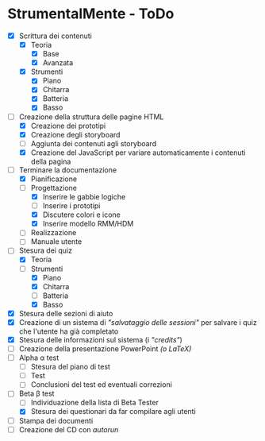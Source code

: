 ﻿# StrumentalMente - ToDo

- [x] Scrittura dei contenuti
  - [x] Teoria
    - [x] Base
    - [x] Avanzata
  - [x] Strumenti
    - [x] Piano
    - [x] Chitarra
    - [x] Batteria
    - [x] Basso
- [ ] Creazione della struttura delle pagine HTML
  - [x] Creazione dei prototipi
  - [x] Creazione degli storyboard
  - [ ] Aggiunta dei contenuti agli storyboard
  - [x] Creazione del JavaScript per variare automaticamente i contenuti della pagina
- [ ] Terminare la documentazione
  - [x] Pianificazione
  - [ ] Progettazione
    - [x] Inserire le gabbie logiche
    - [ ] Inserire i prototipi
    - [x] Discutere colori e icone
    - [x] Inserire modello RMM/HDM
  - [ ] Realizzazione
  - [ ] Manuale utente
- [ ] Stesura dei quiz
  - [x] Teoria
  - [ ] Strumenti
    - [x] Piano
    - [x] Chitarra
    - [ ] Batteria
    - [x] Basso
- [x] Stesura delle sezioni di aiuto
- [x] Creazione di un sistema di _"salvataggio delle sessioni"_ per salvare i quiz che l'utente ha già completato
- [x] Stesura delle informazioni sul sistema (i _"credits"_)
- [ ] Creazione della presentazione PowerPoint _(o LaTeX)_
- [ ] Alpha &alpha; test
  - [ ] Stesura del piano di test
  - [ ] Test
  - [ ] Conclusioni del test ed eventuali correzioni
- [ ] Beta &beta; test
  - [ ] Individuazione della lista di Beta Tester
  - [x] Stesura dei questionari da far compilare agli utenti
- [ ] Stampa dei documenti
- [ ] Creazione del CD con _autorun_